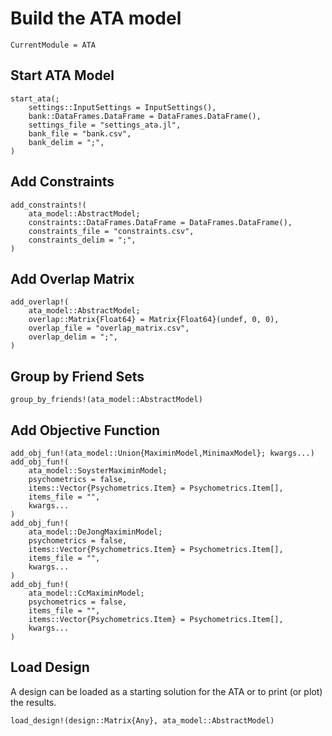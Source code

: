 # Build the ATA model

```@meta
CurrentModule = ATA
```

## Start ATA Model

```@docs
start_ata(;
    settings::InputSettings = InputSettings(),
    bank::DataFrames.DataFrame = DataFrames.DataFrame(),
    settings_file = "settings_ata.jl",
    bank_file = "bank.csv",
    bank_delim = ";",
)
```

## Add Constraints

```@docs
add_constraints!(
    ata_model::AbstractModel;
    constraints::DataFrames.DataFrame = DataFrames.DataFrame(),
    constraints_file = "constraints.csv",
    constraints_delim = ";",
)
```

## Add Overlap Matrix

```@docs
add_overlap!(
    ata_model::AbstractModel;
    overlap::Matrix{Float64} = Matrix{Float64}(undef, 0, 0),
    overlap_file = "overlap_matrix.csv",
    overlap_delim = ";",
)
```

## Group by Friend Sets

```@docs
group_by_friends!(ata_model::AbstractModel)
```

## Add Objective Function

```@docs
add_obj_fun!(ata_model::Union{MaximinModel,MinimaxModel}; kwargs...)
add_obj_fun!(
    ata_model::SoysterMaximinModel;
    psychometrics = false,
    items::Vector{Psychometrics.Item} = Psychometrics.Item[],
    items_file = "",
    kwargs...
)
add_obj_fun!(
    ata_model::DeJongMaximinModel;
    psychometrics = false,
    items::Vector{Psychometrics.Item} = Psychometrics.Item[],
    items_file = "",
    kwargs...
)
add_obj_fun!(
    ata_model::CcMaximinModel;
    psychometrics = false,
    items_file = "",
    items::Vector{Psychometrics.Item} = Psychometrics.Item[],
    kwargs...
)
```

## Load Design

A design can be loaded as a starting solution for the ATA or to print (or plot) the results.

```@docs
load_design!(design::Matrix{Any}, ata_model::AbstractModel)
```


